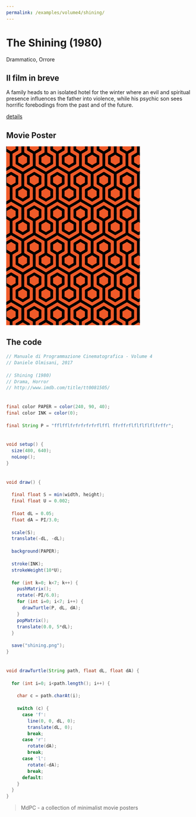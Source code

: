 ```yaml
---
permalink: /examples/volume4/shining/
---
```

# The Shining (1980)

Drammatico, Orrore

## Il film in breve
A family heads to an isolated hotel for the winter where an evil and spiritual presence influences the father into violence, while his psychic son sees horrific forebodings from the past and of the future.

[details](https://www.imdb.com/title/tt0081505/)

## Movie Poster
<img src="shining.png"  width="360px" title="The Shining">


## The code
```java
// Manuale di Programmazione Cinematografica - Volume 4
// Daniele Olmisani, 2017

// Shining (1980)
// Drama, Horror
// http://www.imdb.com/title/tt0081505/


final color PAPER = color(240, 90, 40);
final color INK = color(0);

final String P = "fflfflfrfrfrfrfrflffl ffrffrflflflflflfrffr";


void setup() {
  size(480, 640);
  noLoop();
}


void draw() {
  
  final float S = min(width, height);
  final float U = 0.002;
  
  float dL = 0.05;
  float dA = PI/3.0;
  
  scale(S);
  translate(-dL, -dL);
  
  background(PAPER);
  
  stroke(INK);
  strokeWeight(10*U);
  
  for (int k=0; k<7; k++) {
    pushMatrix();
    rotate(-PI/6.0);
    for (int i=0; i<7; i++) {
      drawTurtle(P, dL, dA);
    }
    popMatrix();
    translate(0.0, 5*dL);
  }
  
  save("shining.png");
}


void drawTurtle(String path, float dL, float dA) {
  
  for (int i=0; i<path.length(); i++) {
    
    char c = path.charAt(i);
    
    switch (c) {
      case 'f':
        line(0, 0, dL, 0);
        translate(dL, 0);
        break;
      case 'r':
        rotate(dA);
        break;
      case 'l':
        rotate(-dA);
        break;
      default:
    }
  }
}
```

> MdPC - a collection of minimalist movie posters
